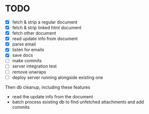# TODO

- [x] fetch & strip a regular document
- [x] fetch & strip linked html document
- [x] fetch other document
- [x] read update info from document
- [x] parse email
- [x] listen for emails
- [x] save docs
- [ ] make commits
- [ ] server integration test
- [ ] remove unwraps
- [ ] deploy server running alongside existing one

Then db cleanup, including these features
- read the update info from the document
- batch process existing db to find unfetched attachments and add commits
